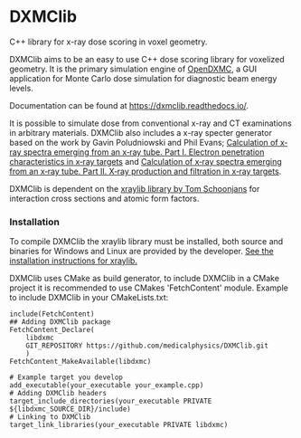 ﻿# DXMClib
C++ library for x-ray dose scoring in voxel geometry. 

DXMClib aims to be an easy to use C++ dose scoring library for voxelized geometry. It is the primary simulation engine of [OpenDXMC](https://github.com/medicalphysics/OpenDXMC), a GUI application for Monte Carlo dose simulation for diagnostic beam energy levels. 

Documentation can be found at https://dxmclib.readthedocs.io/.

It is possible to simulate dose from conventional x-ray and CT examinations in arbitrary materials. DXMClib also includes a x-ray specter generator based on the work by Gavin Poludniowski and Phil Evans; [Calculation of x‐ray spectra emerging from an x‐ray tube. Part I. Electron penetration characteristics in x‐ray targets](https://aapm.onlinelibrary.wiley.com/doi/abs/10.1118/1.2734725) and [Calculation of x‐ray spectra emerging from an x‐ray tube. Part II. X‐ray production and filtration in x‐ray targets](https://aapm.onlinelibrary.wiley.com/doi/abs/10.1118/1.2734726).

DXMClib is dependent on the [xraylib library by Tom Schoonjans](https://github.com/tschoonj/xraylib) for interaction cross sections and atomic form factors. 

### Installation
To compile DXMClib the xraylib library must be installed, both source and binaries for Windows and Linux are provided by the developer. [See the installation instructions for xraylib.](https://github.com/tschoonj/xraylib/wiki/Installation-instructions)

DXMClib uses CMake as build generator, to include DXMClib in a CMake project it is recommended to use CMakes 'FetchContent' module. Example to include DXMClib in your CMakeLists.txt:

    include(FetchContent)
    ## Adding DXMClib package
    FetchContent_Declare(
        libdxmc
        GIT_REPOSITORY https://github.com/medicalphysics/DXMClib.git
        )
    FetchContent_MakeAvailable(libdxmc)

    # Example target you develop
    add_executable(your_executable your_example.cpp)
    # Adding DXMClib headers
    target_include_directories(your_executable PRIVATE ${libdxmc_SOURCE_DIR}/include)
    # Linking to DXMClib
    target_link_libraries(your_executable PRIVATE libdxmc)

